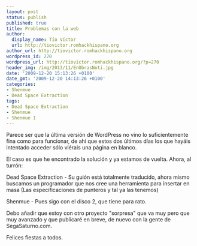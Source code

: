 ```yaml
---
layout: post
status: publish
published: true
title: Problemas con la web
author:
  display_name: Tío Víctor
  url: http://tiovictor.romhackhispano.org
author_url: http://tiovictor.romhackhispano.org
wordpress_id: 270
wordpress_url: http://tiovictor.romhackhispano.org/?p=270
header_img: /img/2013/11/EnObrasNoti.jpg
date: '2009-12-20 15:13:26 +0100'
date_gmt: '2009-12-20 14:13:26 +0100'
categories:
- Shenmue
- Dead Space Extraction
tags:
- Dead Space Extraction
- Shenmue
- Shenmue I
---
```

Parece ser que la última versión de WordPress no vino lo suficientemente fina como para funcionar, de ahí que estos dos últimos días los que hayáis intentado acceder sólo viérais una página en blanco.

El caso es que he encontrado la solución y ya estamos de vuelta. Ahora, al turrón:

Dead Space Extraction - Su guión está totalmente traducido, ahora mismo buscamos un programador que nos cree una herramienta para insertar en masa (Las especificaciones de punteros y tal ya las tenemos)

Shenmue - Pues sigo con el disco 2, que tiene para rato.

Debo añadir que estoy con otro proyecto "sorpresa" que va muy pero que muy avanzado y que publicaré en breve, de nuevo con la gente de SegaSaturno.com.

Felices fiestas a todos.
